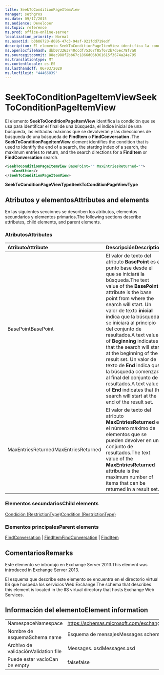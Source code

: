 ```yaml
---
title: SeekToConditionPageItemView
manager: sethgros
ms.date: 09/17/2015
ms.audience: Developer
ms.topic: reference
ms.prod: office-online-server
localization_priority: Normal
ms.assetid: b3b86720-d086-47c3-94af-921fdd719edf
description: El elemento SeekToConditionPageItemView identifica la condición que se usa para identificar el final de una búsqueda, el índice inicial de una búsqueda, las entradas máximas que se devolverán y las direcciones de búsqueda de una búsqueda de FindItem o FindConversation.
ms.openlocfilehash: dbb073263740ccdf75367f85f672b7d5ec78f7a0
ms.sourcegitcommit: 88ec988f2bb67c1866d06b361615f3674a24e795
ms.translationtype: MT
ms.contentlocale: es-ES
ms.lasthandoff: 06/03/2020
ms.locfileid: "44466839"
---
```

# <a name="seektoconditionpageitemview"></a><span data-ttu-id="2a3c2-103">SeekToConditionPageItemView</span><span class="sxs-lookup"><span data-stu-id="2a3c2-103">SeekToConditionPageItemView</span></span>

<span data-ttu-id="2a3c2-104">El elemento **SeekToConditionPageItemView** identifica la condición que se usa para identificar el final de una búsqueda, el índice inicial de una búsqueda, las entradas máximas que se devolverán y las direcciones de búsqueda de una búsqueda de **FindItem** o **FindConversation** .</span><span class="sxs-lookup"><span data-stu-id="2a3c2-104">The **SeekToConditionPageItemView** element identifies the condition that is used to identify the end of a search, the starting index of a search, the maximum entries to return, and the search directions for a **FindItem** or **FindConversation** search.</span></span> 
  
```XML
<SeekToConditionPageItemView BasePoint="" MaxEntriesReturned="">
   <Condition/>
</SeekToConditionPageItemView>
```

 <span data-ttu-id="2a3c2-105">**SeekToConditionPageViewType**</span><span class="sxs-lookup"><span data-stu-id="2a3c2-105">**SeekToConditionPageViewType**</span></span>
## <a name="attributes-and-elements"></a><span data-ttu-id="2a3c2-106">Atributos y elementos</span><span class="sxs-lookup"><span data-stu-id="2a3c2-106">Attributes and elements</span></span>

<span data-ttu-id="2a3c2-107">En las siguientes secciones se describen los atributos, elementos secundarios y elementos primarios.</span><span class="sxs-lookup"><span data-stu-id="2a3c2-107">The following sections describe attributes, child elements, and parent elements.</span></span>
  
### <a name="attributes"></a><span data-ttu-id="2a3c2-108">Atributos</span><span class="sxs-lookup"><span data-stu-id="2a3c2-108">Attributes</span></span>

|<span data-ttu-id="2a3c2-109">**Atributo**</span><span class="sxs-lookup"><span data-stu-id="2a3c2-109">**Attribute**</span></span>|<span data-ttu-id="2a3c2-110">**Descripción**</span><span class="sxs-lookup"><span data-stu-id="2a3c2-110">**Description**</span></span>|
|:-----|:-----|
|<span data-ttu-id="2a3c2-111">BasePoint</span><span class="sxs-lookup"><span data-stu-id="2a3c2-111">BasePoint</span></span>  <br/> |<span data-ttu-id="2a3c2-112">El valor de texto del atributo **BasePoint** es el punto base desde el que se iniciará la búsqueda.</span><span class="sxs-lookup"><span data-stu-id="2a3c2-112">The text value of the **BasePoint** attribute is the base point from where the search will start.</span></span> <span data-ttu-id="2a3c2-113">Un valor de texto **inicial** indica que la búsqueda se iniciará al principio del conjunto de resultados.</span><span class="sxs-lookup"><span data-stu-id="2a3c2-113">A text value of **Beginning** indicates that the search will start at the beginning of the result set.</span></span> <span data-ttu-id="2a3c2-114">Un valor de texto de **End** indica que la búsqueda comenzará al final del conjunto de resultados.</span><span class="sxs-lookup"><span data-stu-id="2a3c2-114">A text value of **End** indicates that the search will start at the end of the result set.</span></span>  <br/> |
|<span data-ttu-id="2a3c2-115">MaxEntriesReturned</span><span class="sxs-lookup"><span data-stu-id="2a3c2-115">MaxEntriesReturned</span></span>  <br/> |<span data-ttu-id="2a3c2-116">El valor de texto del atributo **MaxEntriesReturned** es el número máximo de elementos que se pueden devolver en un conjunto de resultados.</span><span class="sxs-lookup"><span data-stu-id="2a3c2-116">The text value of the **MaxEntriesReturned** attribute is the maximum number of items that can be returned in a result set.</span></span>  <br/> |
   
### <a name="child-elements"></a><span data-ttu-id="2a3c2-117">Elementos secundarios</span><span class="sxs-lookup"><span data-stu-id="2a3c2-117">Child elements</span></span>

[<span data-ttu-id="2a3c2-118">Condición (RestrictionType)</span><span class="sxs-lookup"><span data-stu-id="2a3c2-118">Condition (RestrictionType)</span></span>](condition-restrictiontype.md)
  
### <a name="parent-elements"></a><span data-ttu-id="2a3c2-119">Elementos principales</span><span class="sxs-lookup"><span data-stu-id="2a3c2-119">Parent elements</span></span>

<span data-ttu-id="2a3c2-120">[FindConversation](findconversation.md)  |  [FindItem](finditem.md)</span><span class="sxs-lookup"><span data-stu-id="2a3c2-120">[FindConversation](findconversation.md) | [FindItem](finditem.md)</span></span>
  
## <a name="remarks"></a><span data-ttu-id="2a3c2-121">Comentarios</span><span class="sxs-lookup"><span data-stu-id="2a3c2-121">Remarks</span></span>

<span data-ttu-id="2a3c2-122">Este elemento se introdujo en Exchange Server 2013.</span><span class="sxs-lookup"><span data-stu-id="2a3c2-122">This element was introduced in Exchange Server 2013.</span></span>
  
<span data-ttu-id="2a3c2-123">El esquema que describe este elemento se encuentra en el directorio virtual IIS que hospeda los servicios Web Exchange.</span><span class="sxs-lookup"><span data-stu-id="2a3c2-123">The schema that describes this element is located in the IIS virtual directory that hosts Exchange Web Services.</span></span>
  
## <a name="element-information"></a><span data-ttu-id="2a3c2-124">Información del elemento</span><span class="sxs-lookup"><span data-stu-id="2a3c2-124">Element information</span></span>

|||
|:-----|:-----|
|<span data-ttu-id="2a3c2-125">Namespace</span><span class="sxs-lookup"><span data-stu-id="2a3c2-125">Namespace</span></span>  <br/> |https://schemas.microsoft.com/exchange/services/2006/messages  <br/> |
|<span data-ttu-id="2a3c2-126">Nombre de esquema</span><span class="sxs-lookup"><span data-stu-id="2a3c2-126">Schema name</span></span>  <br/> |<span data-ttu-id="2a3c2-127">Esquema de mensajes</span><span class="sxs-lookup"><span data-stu-id="2a3c2-127">Messages schema</span></span>  <br/> |
|<span data-ttu-id="2a3c2-128">Archivo de validación</span><span class="sxs-lookup"><span data-stu-id="2a3c2-128">Validation file</span></span>  <br/> |<span data-ttu-id="2a3c2-129">Messages. xsd</span><span class="sxs-lookup"><span data-stu-id="2a3c2-129">Messages.xsd</span></span>  <br/> |
|<span data-ttu-id="2a3c2-130">Puede estar vacío</span><span class="sxs-lookup"><span data-stu-id="2a3c2-130">Can be empty</span></span>  <br/> |<span data-ttu-id="2a3c2-131">false</span><span class="sxs-lookup"><span data-stu-id="2a3c2-131">false</span></span>  <br/> |
   

